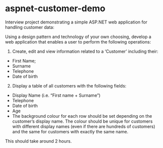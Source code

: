 # aspnet-customer-demo
Interview project demonstrating a simple ASP.NET web application for handling customer data:

Using a design pattern and technology of your own choosing, develop a web application that enables a user to perform the following operations:

1. Create, edit and view information related to a ‘Customer’ including their:

- First Name;
- Surname
- Telephone 
- Date of birth

2. Display a table of all customers with the following fields:

- Display Name (i.e. “First name + Surname”)
- Telephone
- Date of birth
- Age
- The background colour for each row should be set depending on the customer’s display name. The colour should be unique for customers with different display names (even if there are hundreds of customers) and the same for customers with exactly the same name. 

This should take around 2 hours.